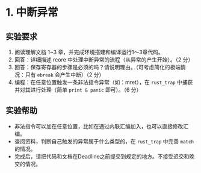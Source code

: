 # 1. 中断异常

## 实验要求

1. 阅读理解文档 1~3 章，并完成环境搭建和编译运行1～3章代码。
2. 回答：详细描述 rcore 中处理中断异常的流程（从异常的产生开始）。（2 分）
3. 回答：保存寄存器的步骤是必须的吗？请说明理由。（可考虑简化的极端情况：只有 `ebreak` 会产生中断）（2 分）
4. 编程：在任意位置触发一条非法指令异常（如：mret），在 `rust_trap` 中捕获并对其进行处理（简单 `print & panic` 即可）。（6 分）

## 实验帮助

- 非法指令可以加在任意位置，比如在通过内联汇编加入，也可以直接修改汇编。
- 查阅资料，判断自己触发的异常属于什么类型的，在 `rust_trap` 中完善 `match` 的情况。
- 完成后，请把代码和文档在Deadline之前提交到规定的地方。不接受迟交和晚交的情况。

